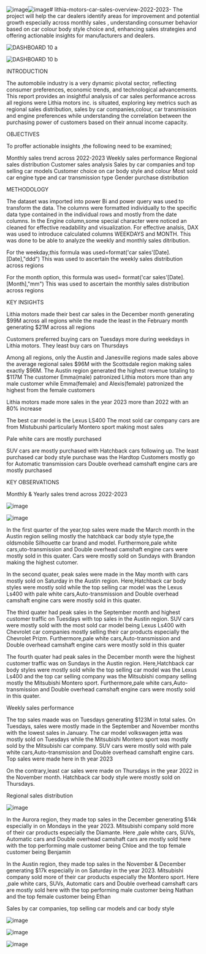 ![image](https://github.com/user-attachments/assets/4287644e-b519-47b8-afb7-2f5d098e74fc)![image](https://github.com/user-attachments/assets/4287644e-b519-47b8-afb7-2f5d098e74fc)# lithia-motors-car-sales-overview-2022-2023-
The project will help the car dealers identify areas for improvement and potential growth especially across monthly sales , understanding consumer behavior based on car colour body style choice and, enhancing sales strategies and offering actionable insights for manufacturers and dealers.

![DASHBOARD 10 a](https://github.com/user-attachments/assets/e26078f6-1d20-42c5-9909-3e13347a6a28)

![DASHBOARD 10 b](https://github.com/user-attachments/assets/c6d6e085-9391-43ad-bbd4-10d85f5eee7c)

INTRODUCTION

The automobile industry is a very dynamic pivotal sector, reflecting consumer preferences, economic trends, and technological advancements. This report provides an insightful analysis of car sales performance across all regions were Lithia motors inc. is situated, exploring key metrics such as regional sales distribution, sales by car companies,colour, car transmission and engine preferences while understanding the correlation between the purchasing power of customers based on their annual income capacity.

OBJECTIVES

To proffer actionable insights ,the following need to be examined;

Monthly sales trend across 2022-2023
Weekly sales performance
Regional sales distribution
Customer sales analysis
Sales by car companies and top selling car models
Customer choice on car body style and colour
Most sold car engine type and car transmission type
Gender purchase distribution

METHODOLOGY

The dataset was imported into power Bi and power query was used to transform the data. The columns were formatted individually to the specific data type contained in the individual rows and mostly from the date columns. In the Engine column,some special character were noticed an cleaned for effective readability and visualization. For effective analsis, DAX was used to introduce calculated columns WEEKDAYS and MONTH. This was done to be able to analyze the weekly and monthly sales ditribution.

For the weekday,this formula was used=format('car sales'[Date].[Date],"ddd") This was used to ascertain the weekly sales distribution across regions

For the month option, this formula was used= format('car sales'[Date].[Month],"mm") This was used to ascertain the monthly sales distribution across regions

KEY INSIGHTS

Lithia motors made their best car sales in the December month generating $99M across all regions while the made the least in the February month generating $21M across all regions

Customers preferred buying cars on Tuesdays more during weekdays in Lithia motors. They least buy cars on Thursdays

Among all regions, only the Austin and Janesville regions made sales above the average regional sales $96M with the Scottsdale region making sales exactly $96M. The Austin region generated the highest revenue totaling to $117M
The customer Emma(male) patronized Lithia motors more than any male customer while Emma(female) and Alexis(female) patronized the highest from the female customers

Lithia motors made more sales in the year 2023 more than 2022 with an 80% increase

The best car model is the Lexus LS400
The most sold car company cars are from Mistubushi particularly Montero sport making most sales

Pale white cars are mostly purchased

SUV cars are mostly purchased with Hatchback cars following up. The least purchased car body style purchase was the Hardtop
Customers mostly go for Automatic transmission cars
Double overhead camshaft engine cars are mostly purchased

KEY OBSERVATIONS

Monthly & Yearly sales trend across 2022-2023

![image](https://github.com/user-attachments/assets/d9b00825-2246-485d-aa94-1f8c1ab4d711)

![image](https://github.com/user-attachments/assets/93f68223-19f4-400e-baeb-d21fffa02f54)

In the first quarter of the year,top sales were made the March month in the Austin region selling mostly the hatchback car body style type,the oldsmobile Silhouette car brand and model. Furthermore,pale white cars,uto-transmission and Double overhead camshaft engine cars were mostly sold in this quater. Cars were mostly sold on Sundays with Brandon making the highest cutomer.

In the second quater, peak sales were made in the May month with cars mostly sold on Saturday in the Austin region. Here,Hatchback car body styles were mostly sold while the top selling car model was the Lexus Ls400 with pale white cars,Auto-transmission and Double overhead camshaft engine cars were mostly sold in this quater.

The third quater had peak sales in the September month and highest customer traffic on Tuesdays with top sales in the Austin region. SUV cars were mostly sold with the most sold car model being Lexus Ls400 with Chevrolet car companies mostly selling their car products especially the Chevrolet Prizm. Furthermore,pale white cars,Auto-transmission and Double overhead camshaft engine cars were mostly sold in this quater

The fourth quater had peak sales in the December month were the highest customer traffic was on Sundays in the Austin region. Here,Hatchback car body styles were mostly sold while the top selling car model was the Lexus Ls400 and the top car selling company was the Mitsubishi company selling mostly the Mitsubishi Montero sport. Furthermore,pale white cars,Auto-transmission and Double overhead camshaft engine cars were mostly sold in this quater.

Weekly sales performance

The top sales maade was on Tuesdays generating $123M in total sales. On Tuesdays, sales were mostly made in the September and November months with the lowest sales in January. The car model volkswagen jetta was mostly sold on Tuesdays while the Mitsubishi Montero sport was mostly sold by the Mitsubishi car company. SUV cars were mostly sold with pale white cars,Auto-transmission and Double overhead camshaft engine cars. Top sales were made here in th year 2023

On the contrary,least car sales were made on Thursdays in the year 2022 in the November month. Hatchback car body style were mostly sold on Thursdays.

Regional sales distribution

![image](https://github.com/user-attachments/assets/dd099dd9-842c-498f-8a73-76193580dfd8)

In the Aurora region, they made top sales in the December generating $14k especially in on Mondays in the year 2023. Mitsubishi company sold more of their car products especially the Diamante. Here ,pale white cars, SUVs, Automatic cars and Double overhead camshaft cars are mostly sold here with the top performing male customer being Chloe and the top female customer being Benjamin

In the Austin region, they made top sales in the November & December generating $17k especially in on Saturday in the year 2023. Mitsubishi company sold more of their car products especially the Montero sport. Here ,pale white cars, SUVs, Automatic cars and Double overhead camshaft cars are mostly sold here with the top performing male customer being Nathan and the top female customer being Ethan

Sales by car companies, top selling car models and car body style

![image](https://github.com/user-attachments/assets/77e0ed9b-28a4-4da5-93e3-6c100b6aaa4c)

![image](https://github.com/user-attachments/assets/dab7f42d-6f77-4a20-923a-d5adee7b1f65)

![image](https://github.com/user-attachments/assets/4d9af09f-db3b-4a6b-a5d0-067e59243c65)

